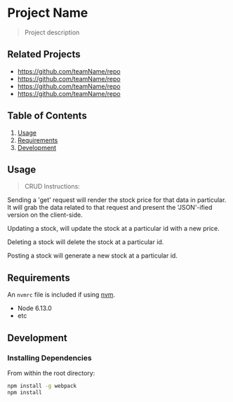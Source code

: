 # Project Name

> Project description

## Related Projects

  - https://github.com/teamName/repo
  - https://github.com/teamName/repo
  - https://github.com/teamName/repo
  - https://github.com/teamName/repo

## Table of Contents

1. [Usage](#Usage)
1. [Requirements](#requirements)
1. [Development](#development)

## Usage

> CRUD Instructions: 

Sending a 'get' request will render the stock price for that data in particular. It will grab the data related to that request and present the 'JSON'-ified version on the client-side.

Updating a stock, will update the stock at a particular id with a new price.

Deleting a stock will delete the stock at a particular id.

Posting a stock will generate a new stock at a particular id.

## Requirements

An `nvmrc` file is included if using [nvm](https://github.com/creationix/nvm).

- Node 6.13.0
- etc

## Development

### Installing Dependencies

From within the root directory:

```sh
npm install -g webpack
npm install
```

